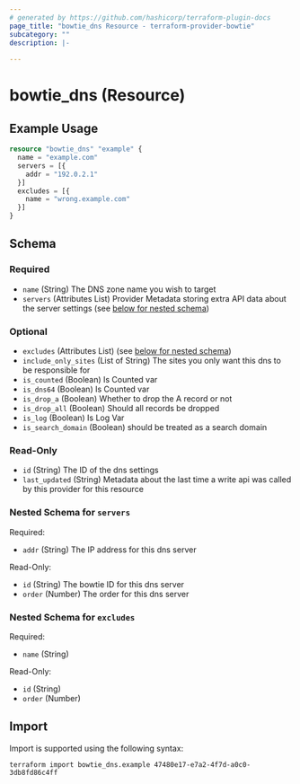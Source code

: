 ```yaml
---
# generated by https://github.com/hashicorp/terraform-plugin-docs
page_title: "bowtie_dns Resource - terraform-provider-bowtie"
subcategory: ""
description: |-
  
---
```


# bowtie_dns (Resource)



## Example Usage

```terraform
resource "bowtie_dns" "example" {
  name = "example.com"
  servers = [{
    addr = "192.0.2.1"
  }]
  excludes = [{
    name = "wrong.example.com"
  }]
}
```

<!-- schema generated by tfplugindocs -->
## Schema

### Required

- `name` (String) The DNS zone name you wish to target
- `servers` (Attributes List) Provider Metadata storing extra API data about the server settings (see [below for nested schema](#nestedatt--servers))

### Optional

- `excludes` (Attributes List) (see [below for nested schema](#nestedatt--excludes))
- `include_only_sites` (List of String) The sites you only want this dns to be responsible for
- `is_counted` (Boolean) Is Counted var
- `is_dns64` (Boolean) Is Counted var
- `is_drop_a` (Boolean) Whether to drop the A record or not
- `is_drop_all` (Boolean) Should all records be dropped
- `is_log` (Boolean) Is Log Var
- `is_search_domain` (Boolean) should be treated as a search domain

### Read-Only

- `id` (String) The ID of the dns settings
- `last_updated` (String) Metadata about the last time a write api was called by this provider for this resource

<a id="nestedatt--servers"></a>
### Nested Schema for `servers`

Required:

- `addr` (String) The IP address for this dns server

Read-Only:

- `id` (String) The bowtie ID for this dns server
- `order` (Number) The order for this dns server


<a id="nestedatt--excludes"></a>
### Nested Schema for `excludes`

Required:

- `name` (String)

Read-Only:

- `id` (String)
- `order` (Number)

## Import

Import is supported using the following syntax:

```shell
terraform import bowtie_dns.example 47480e17-e7a2-4f7d-a0c0-3db8fd86c4ff
```
